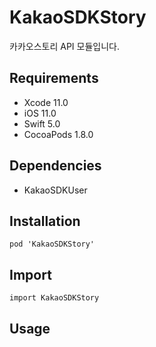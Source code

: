 # KakaoSDKStory

카카오스토리 API 모듈입니다.

## Requirements
- Xcode 11.0
- iOS 11.0
- Swift 5.0
- CocoaPods 1.8.0

## Dependencies
- KakaoSDKUser

## Installation
```
pod 'KakaoSDKStory'
```

## Import
```
import KakaoSDKStory
```

## Usage
